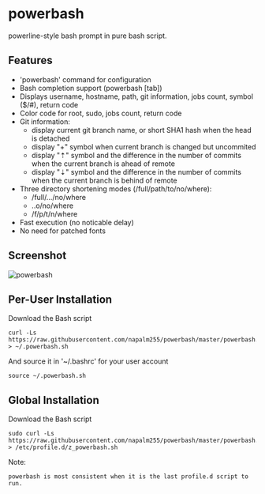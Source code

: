 # powerbash

powerline-style bash prompt in pure bash script. 


## Features

* 'powerbash' command for configuration
* Bash completion support (powerbash [tab])
* Displays username, hostname, path, git information, jobs count, symbol ($/#), return code
* Color code for root, sudo, jobs count, return code
* Git information:
  * display current git branch name, or short SHA1 hash when the head is detached
  * display "+" symbol when current branch is changed but uncommited
  * display "⇡" symbol and the difference in the number of commits when the current branch is ahead of remote
  * display "⇣" symbol and the difference in the number of commits when the current branch is behind of remote
* Three directory shortening modes (/full/path/to/no/where):
  * /full/.../no/where
  * ..o/no/where
  * /f/p/t/n/where
* Fast execution (no noticable delay)
* No need for patched fonts

## Screenshot
![powerbash](/../screenshots/screenshot.png?raw=true "powerbash")

## Per-User Installation

Download the Bash script

    curl -Ls https://raw.githubusercontent.com/napalm255/powerbash/master/powerbash.sh > ~/.powerbash.sh

And source it in '~/.bashrc' for your user account

    source ~/.powerbash.sh

## Global Installation

Download the Bash script

    sudo curl -Ls https://raw.githubusercontent.com/napalm255/powerbash/master/powerbash.sh > /etc/profile.d/z_powerbash.sh

Note:

    powerbash is most consistent when it is the last profile.d script to run.

